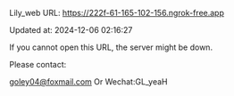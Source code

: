 Lily_web URL: https://222f-61-165-102-156.ngrok-free.app

Updated at: 2024-12-06 02:16:27

If you cannot open this URL, the server might be down.

Please contact: 

goley04@foxmail.com Or Wechat:GL_yeaH
